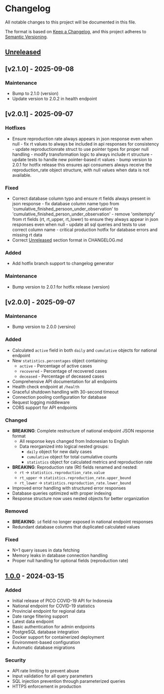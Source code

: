 # Changelog

All notable changes to this project will be documented in this file.

The format is based on [Keep a Changelog](https://keepachangelog.com/en/1.1.0/),
and this project adheres to [Semantic Versioning](https://semver.org/spec/v2.0.0.html).

## [Unreleased]


## [v2.1.0] - 2025-09-08

### Maintenance

- Bump to 2.1.0 (version)
- Update version to 2.0.2 in health endpoint

## [v2.0.1] - 2025-09-07

### Hotfixes

- Ensure reproduction rate always appears in json response even when null - fix rt values to always be included in api responses for consistency - update reproductionrate struct to use pointer types for proper null handling - modify transformation logic to always include rt structure - update tests to handle new pointer-based rt values - bump version to 2.0.1 for hotfix release this ensures api consumers always receive the reproduction_rate object structure, with null values when data is not available.

### Fixed

- Correct database column typo and ensure rt fields always present in json response - fix database column name typo from 'cumulative_finished_persoon_under_observation' to 'cumulative_finished_person_under_observation' - remove 'omitempty' from rt fields (rt, rt_upper, rt_lower) to ensure they always appear in json responses even when null - update all sql queries and tests to use correct column name - critical production hotfix for database errors and missing rt data
- Correct [Unreleased] section format in CHANGELOG.md

### Added

- Add hotfix branch support to changelog generator

### Maintenance

- Bump version to 2.0.1 for hotfix release (version)

## [v2.0.0] - 2025-09-07

### Maintenance

- Bump version to 2.0.0 (versino)

### Added

- Calculated `active` field in both `daily` and `cumulative` objects for national endpoint
- New `statistics.percentages` object containing:
  - `active` - Percentage of active cases
  - `recovered` - Percentage of recovered cases
  - `deceased` - Percentage of deceased cases
- Comprehensive API documentation for all endpoints
- Health check endpoint at `/health`
- Graceful shutdown handling with 30-second timeout
- Connection pooling configuration for database
- Request logging middleware
- CORS support for API endpoints

### Changed

- **BREAKING**: Complete restructure of national endpoint JSON response format
  - All response keys changed from Indonesian to English
  - Data reorganized into logical nested groups:
    - `daily` object for new daily cases
    - `cumulative` object for total cumulative counts
    - `statistics` object for calculated metrics and reproduction rate
- **BREAKING**: Reproduction rate (Rt) fields renamed and nested:
  - `rt` → `statistics.reproduction_rate.value`
  - `rt_upper` → `statistics.reproduction_rate.upper_bound`
  - `rt_lower` → `statistics.reproduction_rate.lower_bound`
- Improved error handling with structured error responses
- Database queries optimized with proper indexing
- Response structure now uses nested objects for better organization

### Removed

- **BREAKING**: `id` field no longer exposed in national endpoint responses
- Redundant database columns that duplicated calculated values

### Fixed

- N+1 query issues in data fetching
- Memory leaks in database connection handling
- Proper null handling for optional fields (reproduction rate)

## [1.0.0] - 2024-03-15

### Added

- Initial release of PICO COVID-19 API for Indonesia
- National endpoint for COVID-19 statistics
- Provincial endpoint for regional data
- Date range filtering support
- Latest data endpoint
- Basic authentication for admin endpoints
- PostgreSQL database integration
- Docker support for containerized deployment
- Environment-based configuration
- Automatic database migrations

### Security

- API rate limiting to prevent abuse
- Input validation for all query parameters
- SQL injection prevention through parameterized queries
- HTTPS enforcement in production

[Unreleased]: https://github.com/ryanaidilp/pico-api-go/compare/v1.0.0...HEAD
[1.0.0]: https://github.com/ryanaidilp/pico-api-go/releases/tag/v1.0.0
